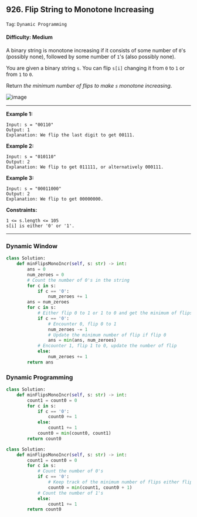 ## 926. Flip String to Monotone Increasing

```Tag```: ```Dynamic Programming```

#### Difficulty: Medium

A binary string is monotone increasing if it consists of some number of ```0```'s (possibly none), followed by some number of ```1```'s (also possibly none).

You are given a binary string ```s```. You can flip ```s[i]``` changing it from ```0``` to ```1``` or from ```1``` to ```0```.

Return _the minimum number of flips to make ```s``` monotone increasing_.

![image](https://user-images.githubusercontent.com/35042430/212820895-5514eadd-2af7-4fd9-87e7-28b554f834e5.png)

---

__Example 1:__
```
Input: s = "00110"
Output: 1
Explanation: We flip the last digit to get 00111.
```

__Example 2:__
```
Input: s = "010110"
Output: 2
Explanation: We flip to get 011111, or alternatively 000111.
```

__Example 3:__
```
Input: s = "00011000"
Output: 2
Explanation: We flip to get 00000000.
```

__Constraints:__
```
1 <= s.length <= 105
s[i] is either '0' or '1'.
```

---

### Dynamic Window

```Python
class Solution:
    def minFlipsMonoIncr(self, s: str) -> int:
        ans = 0
        num_zeroes = 0
        # Count the number of 0's in the string
        for c in s:
            if c == '0':
                num_zeroes += 1
        ans = num_zeroes
        for c in s:
            # Either flip 0 to 1 or 1 to 0 and get the minimum of flips
            if c == '0':
                # Encounter 0, flip 0 to 1
                num_zeroes -= 1
                # Update the minimum number of flip if flip 0
                ans = min(ans, num_zeroes)
            # Encounter 1, flip 1 to 0, update the number of flip
            else:
                num_zeroes += 1
        return ans
```

### Dynamic Programming

```Python
class Solution:
    def minFlipsMonoIncr(self, s: str) -> int:
        count1 = count0 = 0
        for c in s:
            if c == '0':
                count0 += 1
            else:
                count1 += 1
            count0 = min(count0, count1)
        return count0
```

```Python
class Solution:
    def minFlipsMonoIncr(self, s: str) -> int:
        count1 = count0 = 0
        for c in s:
            # Count the number of 0's
            if c == '0':
                # Keep track of the minimum number of flips either flipping all 1's to 0's or flipping the current 0
                count0 = min(count1, count0 + 1)
            # Count the number of 1's
            else:
                count1 += 1
        return count0
```

